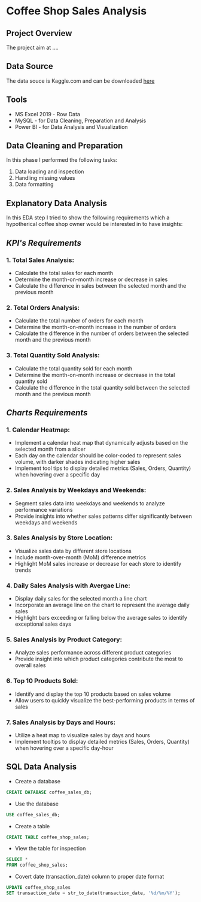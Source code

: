 # Coffee Shop Sales Analysis 
## Project Overview
The project aim at ....
## Data Source
The data souce is Kaggle.com and can be downloaded [here](https://www.kaggle.com/datasets/ahmedabbas757/coffee-sales)
## Tools 
- MS Excel 2019 - Row Data 
- MySQL - for Data Cleaning, Preparation and Analysis
- Power BI - for Data Analysis and Visualization 
## Data Cleaning and Preparation
In this phase I performed the following tasks:
1. Data loading and inspection
2. Handling missing values
3. Data formatting
## Explanatory Data Analysis
In this EDA step I tried to show the following requirements which a hypotherical coffee shop owner would be interested in to have insights:
## *KPI's Requirements*
### 1. Total Sales Analysis:
- Calculate the total sales for each month
- Determine the month-on-month increase or decrease in sales
- Calculate the difference in sales between the selected month and the previous month
### 2. Total Orders Analysis:
- Calculate the total number of orders for each month
- Determine the month-on-month increase in the number of orders
- Calculate the difference in the number of orders between the selected month and the previous month
### 3. Total Quantity Sold Analysis:
- Calculate the total quantity sold for each month
- Determine the month-on-month increase or decrease in the total quantity sold
- Calculate the difference in the total quantity sold between the selected month and the previous month
## *Charts Requirements*
### 1. Calendar Heatmap:
- Implement a calendar heat map that dynamically adjusts based on the selected month from a slicer
- Each day on the calendar should be color-coded to represent sales volume, with darker shades indicating higher sales
- Implement tool tips to display detailed metrics (Sales, Orders, Quantity) when hovering over a specific day
### 2. Sales Analysis by Weekdays and Weekends:
- Segment sales data into weekdays and weekends to analyze performance variations
- Provide insights into whether sales patterns differ significantly between weekdays and weekends
### 3. Sales Analysis by Store Location:
- Visualize sales data by different store locations
- Include month-over-month (MoM) difference metrics
- Highlight MoM sales increase or decrease for each store to identify trends
### 4. Daily Sales Analysis with Avergae Line:
- Display daily sales for the selected month a line chart
- Incorporate an average line on the chart to represent the average daily sales
- Highlight bars exceeding or falling below the average sales to identify exceptional sales days
### 5. Sales Analysis by Product Category:
- Analyze sales performance across different product categories
- Provide insight into which product categories contribute the most to overall sales
### 6. Top 10 Products Sold:
- Identify and display the top 10 products based on sales volume
- Allow users to quickly visualize the best-performing products in terms of sales
### 7. Sales Analysis by Days and Hours:
- Utilize a heat map to visualize sales by days and hours
- Implement tooltips to display detailed metrics (Sales, Orders, Quantity) when hovering over a specific day-hour
## SQL Data Analysis
- Create a database
```sql
CREATE DATABASE coffee_sales_db;
```
- Use the database
```sql
USE coffee_sales_db;
```
- Create a table
```sql
CREATE TABLE coffee_shop_sales;
```
- View the table for inspection
```sql
SELECT *
FROM coffee_shop_sales;
```
- Covert date (transaction_date) column to proper date format
```sql
UPDATE coffee_shop_sales
SET transaction_date = str_to_date(transaction_date, '%d/%m/%Y');
```


 




